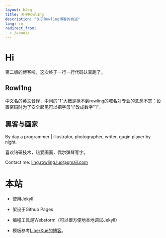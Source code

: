 ```yaml
---
layout: blog
title: 关于Rowl1ng
description: "关于Rowl1ng博客的自述"
lang: cn
redirect_from:
  - /about/
---
```


# Hi

第二版的博客啦，这次终于一行一行代码认真跑了。

## Rowl1ng

中文名的英文音译，中间的"1"大概是~~抢不到rowling的域名~~对专业的念念不忘：设置密码时为了安全起见可以把字母"i"改成数字"1"。

## 黑客与画家

By day a programmer | illustrator, photographer, writer, guqin player by night.

喜欢钻研技术，热爱画画，偶尔弹琴写字。

Contact me: ling.rowling.luo@gmail.com

# 本站

- 使用Jekyll
- 架设于Github Pages
- 编程工具是Webstorm（可以很方便地本地调试Jekyll）
- 模板参考[LiberXue的博客][1]。


  [1]: https://liberxue.github.io/?liberxue